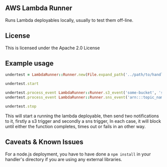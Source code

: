 ## AWS Lambda Runner

Runs Lambda deployables locally, usually to test them off-line.


## License

This is licensed under the Apache 2.0 License


## Example usage

```ruby
undertest = LambdaRunner::Runner.new(File.expand_path('../path/to/handler.js', __FILE__), 'handler')

undertest.start

undertest.process_event LambdaRunner::Runner.s3_event('some-bucket', 'some-key', 'file-path-to-actual-content')
undertest.process_event LambdaRunner::Runner.sns_event('arn:::topic_name', 'message_uuid', '2015-04-02T07:36:57.451Z', 'message body')

undertest.stop
```

This will start a running the lambda deployable, then send two notifications to it, firstly a s3 trigger and secondly a sns trigger, In each case, it will block until either the function completes, times out or fails in an other way.


## Caveats & Known Issues

For a node.js deployment, you have to have done a `npm install` in your handler's directory if you are using any external libraries.
